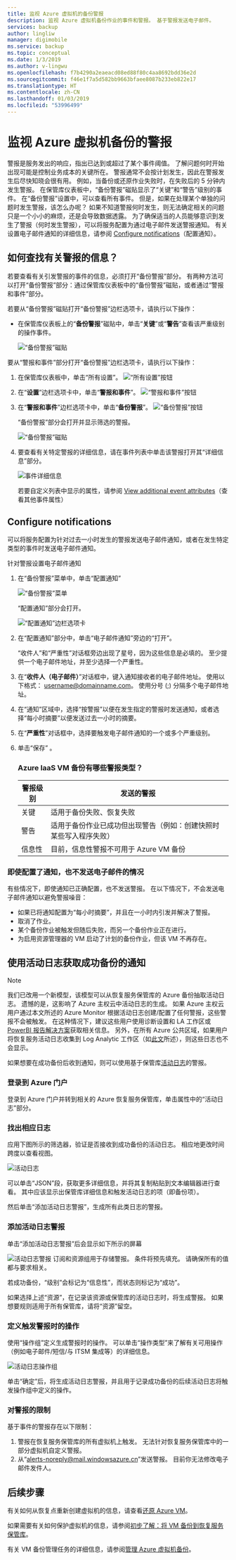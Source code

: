 ```yaml
---
title: 监视 Azure 虚拟机的备份警报
description: 监视 Azure 虚拟机备份作业的事件和警报。 基于警报发送电子邮件。
services: backup
author: lingliw
manager: digimobile
ms.service: backup
ms.topic: conceptual
ms.date: 1/3/2019
ms.author: v-lingwu
ms.openlocfilehash: f7b4290a2eaeacd08ed88f80c4aa8692bdd36e2d
ms.sourcegitcommit: f46e1f7a5d582bb9663bfaee8087b233eb822e17
ms.translationtype: HT
ms.contentlocale: zh-CN
ms.lasthandoff: 01/03/2019
ms.locfileid: "53996499"
---
```

# <a name="monitor-alerts-for-azure-virtual-machine-backups"></a>监视 Azure 虚拟机备份的警报
警报是服务发出的响应，指出已达到或超过了某个事件阈值。 了解问题何时开始出现可能是控制业务成本的关键所在。 警报通常不会按计划发生，因此在警报发生后尽快知晓会很有用。 例如，当备份或还原作业失败时，在失败后的 5 分钟内发生警报。 在保管库仪表板中，“备份警报”磁贴显示了“关键”和“警告”级别的事件。 在“备份警报”设置中，可以查看所有事件。 但是，如果在处理某个单独的问题时发生警报，该怎么办呢？ 如果不知道警报何时发生，则无法确定相关的问题只是一个小小的麻烦，还是会导致数据透露。 为了确保适当的人员能够意识到发生了警报（何时发生警报），可以将服务配置为通过电子邮件发送警报通知。 有关设置电子邮件通知的详细信息，请参阅 [Configure notifications](backup-azure-monitor-vms.md#configure-notifications)（配置通知）。

## <a name="how-do-i-find-information-about-the-alerts"></a>如何查找有关警报的信息？
若要查看有关引发警报的事件的信息，必须打开“备份警报”部分。 有两种方法可以打开“备份警报”部分：通过保管库仪表板中的“备份警报”磁贴，或者通过“警报和事件”部分。

若要从“备份警报”磁贴打开“备份警报”边栏选项卡，请执行以下操作：

* 在保管库仪表板上的“**备份警报**”磁贴中，单击“**关键**”或“**警告**”查看该严重级别的操作事件。

    ![“备份警报”磁贴](./media/backup-azure-monitor-vms/backup-alerts-tile.png)

要从“警报和事件”部分打开“备份警报”边栏选项卡，请执行以下操作：

1. 在保管库仪表板中，单击“所有设置”。 ![“所有设置”按钮](./media/backup-azure-monitor-vms/all-settings-button.png)
2. 在“**设置**”边栏选项卡中，单击“**警报和事件**”。 ![“警报和事件”按钮](./media/backup-azure-monitor-vms/alerts-and-events-button.png)
3. 在“**警报和事件**”边栏选项卡中，单击“**备份警报**”。 ![“备份警报”按钮](./media/backup-azure-monitor-vms/backup-alerts.png)

    “备份警报”部分会打开并显示筛选的警报。

    ![“备份警报”磁贴](./media/backup-azure-monitor-vms/backup-alerts-critical.png)
4. 要查看有关特定警报的详细信息，请在事件列表中单击该警报打开其“详细信息”部分。

    ![事件详细信息](./media/backup-azure-monitor-vms/audit-logs-event-detail.png)

    若要自定义列表中显示的属性，请参阅 [View additional event attributes](backup-azure-monitor-vms.md#view-additional-event-attributes)（查看其他事件属性）

## <a name="configure-notifications"></a>Configure notifications
 可以将服务配置为针对过去一小时发生的警报发送电子邮件通知，或者在发生特定类型的事件时发送电子邮件通知。

针对警报设置电子邮件通知

1. 在“备份警报”菜单中，单击“配置通知” 

    ![“备份警报”菜单](./media/backup-azure-monitor-vms/backup-alerts-menu.png)

    “配置通知”部分会打开。

    ![“配置通知”边栏选项卡](./media/backup-azure-monitor-vms/configure-notifications.png)
2. 在“配置通知”部分中，单击“电子邮件通知”旁边的“打开”。

    “收件人”和“严重性”对话框旁边出现了星号，因为这些信息是必填的。 至少提供一个电子邮件地址，并至少选择一个严重性。
3. 在“**收件人（电子邮件）**”对话框中，键入通知接收者的电子邮件地址。 使用以下格式： username@domainname.com。 使用分号 (;) 分隔多个电子邮件地址。
4. 在“通知”区域中，选择“按警报”以便在发生指定的警报时发送通知，或者选择“每小时摘要”以便发送过去一小时的摘要。
5. 在“**严重性**”对话框中，选择要触发电子邮件通知的一个或多个严重级别。
6. 单击“保存” 。

   ### <a name="what-alert-types-are-available-for-azure-iaas-vm-backup"></a>Azure IaaS VM 备份有哪些警报类型？
   | 警报级别 | 发送的警报 |
   | --- | --- |
   | 关键 | 适用于备份失败、恢复失败 |
   | 警告 | 适用于备份作业已成功但出现警告（例如：创建快照时某些写入程序失败） |
   | 信息性 | 目前，信息性警报不可用于 Azure VM 备份 |

### <a name="situations-where-email-isnt-sent-even-if-notifications-are-configured"></a>即使配置了通知，也不发送电子邮件的情况

有些情况下，即使通知已正确配置，也不发送警报。 在以下情况下，不会发送电子邮件通知以避免警报噪音：

* 如果已将通知配置为“每小时摘要”，并且在一小时内引发并解决了警报。
* 取消了作业。
* 某个备份作业被触发但随后失败，而另一个备份作业正在进行。
* 为启用资源管理器的 VM 启动了计划的备份作业，但该 VM 不再存在。

## <a name="using-activity-logs-to-get-notifications-for-successful-backups"></a>使用活动日志获取成功备份的通知

> [!NOTE]
> 我们已改用一个新模型，该模型可以从恢复服务保管库的 Azure 备份抽取活动日志。 遗憾的是，这影响了 Azure 主权云中活动日志的生成。 如果 Azure 主权云用户通过本文所述的 Azure Monitor 根据活动日志创建/配置了任何警报，这些警报不会被触发。 在这种情况下，建议这些用户使用诊断设置和 LA 工作区或 [PowerBI 报告解决方案](backup-azure-configure-reports.md)获取相关信息。 另外，在所有 Azure 公共区域，如果用户将恢复服务活动日志收集到 Log Analytic 工作区（如[此文](https://docs.microsoft.com/azure/log-analytics/log-analytics-activity)所述），则这些日志也不会显示。

如果想要在成功备份后收到通知，则可以使用基于保管库[活动日志](https://docs.microsoft.com/azure/azure-resource-manager/resource-group-audit)的警报。

### <a name="login-into-azure-portal"></a>登录到 Azure 门户
登录到 Azure 门户并转到相关的 Azure 恢复服务保管库，单击属性中的“活动日志”部分。

### <a name="identify-appropriate-log"></a>找出相应日志

应用下图所示的筛选器，验证是否接收到成功备份的活动日志。 相应地更改时间跨度以查看视图。

![活动日志](./media/backup-azure-monitor-vms/activity-logs-identify.png)

可以单击“JSON”段，获取更多详细信息，并将其复制粘贴到文本编辑器进行查看。 其中应该显示出保管库详细信息和触发活动日志的项（即备份项）。

然后单击“添加活动日志警报”，生成所有此类日志的警报。

### <a name="add-activity-log-alert"></a>添加活动日志警报

单击“添加活动日志警报”后会显示如下所示的屏幕

![活动日志警报](./media/backup-azure-monitor-vms/activity-logs-alerts-successful.png) 订阅和资源组用于存储警报。 条件将预先填充。 请确保所有的值都与要求相关。

若成功备份，“级别”会标记为“信息性”，而状态则标记为“成功”。

如果选择上述“资源”，在记录该资源或保管库的活动日志时，将生成警报。 如果想要规则适用于所有保管库，请将“资源”留空。

### <a name="define-action-on-alert-firing"></a>定义触发警报时的操作

使用“操作组”定义生成警报时的操作。 可以单击“操作类型”来了解有关可用操作（例如电子邮件/短信/与 ITSM 集成等）的详细信息。

![活动日志操作组](./media/backup-azure-monitor-vms/activity-logs-alerts-action-group.png)

单击“确定”后，将生成活动日志警报，并且用于记录成功备份的后续活动日志将触发操作组中定义的操作。

### <a name="limitations-on-alerts"></a>对警报的限制
基于事件的警报存在以下限制：

1. 警报在恢复服务保管库的所有虚拟机上触发。 无法针对恢复服务保管库中的一部分虚拟机自定义警报。
2. 从“alerts-noreply@mail.windowsazure.cn”发送警报。 目前你无法修改电子邮件发件人。

## <a name="next-steps"></a>后续步骤
有关如何从恢复点重新创建虚拟机的信息，请查看[还原 Azure VM](backup-azure-arm-restore-vms.md)。

如果需要有关如何保护虚拟机的信息，请参阅[初步了解：将 VM 备份到恢复服务保管库](backup-azure-vms-first-look-arm.md)。 

有关 VM 备份管理任务的详细信息，请参阅[管理 Azure 虚拟机备份](backup-azure-manage-vms.md)。

<!--Update_Description: wording update -->